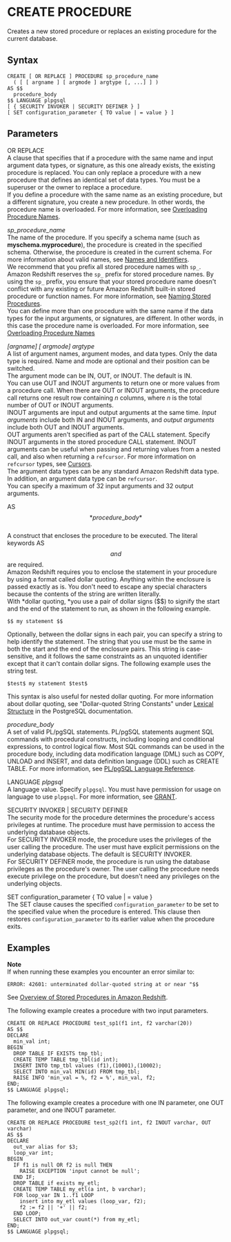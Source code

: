 # CREATE PROCEDURE<a name="r_CREATE_PROCEDURE"></a>

Creates a new stored procedure or replaces an existing procedure for the current database\.

## Syntax<a name="r_CREATE_PROCEDURE-synopsis"></a>

```
CREATE [ OR REPLACE ] PROCEDURE sp_procedure_name 
  ( [ [ argname ] [ argmode ] argtype [, ...] ] )
AS $$
  procedure_body
$$ LANGUAGE plpgsql 
[ { SECURITY INVOKER | SECURITY DEFINER } ]
[ SET configuration_parameter { TO value | = value } ]
```

## Parameters<a name="r_CREATE_PROCEDURE-parameters"></a>

 OR REPLACE   
A clause that specifies that if a procedure with the same name and input argument data types, or signature, as this one already exists, the existing procedure is replaced\. You can only replace a procedure with a new procedure that defines an identical set of data types\. You must be a superuser or the owner to replace a procedure\.  
If you define a procedure with the same name as an existing procedure, but a different signature, you create a new procedure\. In other words, the procedure name is overloaded\. For more information, see [Overloading Procedure Names](stored-procedure-naming.md#stored-procedure-overloading-name)\. 

 *sp\_procedure\_name*   
The name of the procedure\. If you specify a schema name \(such as **myschema\.myprocedure**\), the procedure is created in the specified schema\. Otherwise, the procedure is created in the current schema\. For more information about valid names, see [Names and Identifiers](r_names.md)\.   
We recommend that you prefix all stored procedure names with `sp_`\. Amazon Redshift reserves the `sp_` prefix for stored procedure names\. By using the `sp_` prefix, you ensure that your stored procedure name doesn't conflict with any existing or future Amazon Redshift built\-in stored procedure or function names\. For more information, see [Naming Stored Procedures](stored-procedure-naming.md)\.  
You can define more than one procedure with the same name if the data types for the input arguments, or signatures, are different\. In other words, in this case the procedure name is overloaded\. For more information, see [Overloading Procedure Names](stored-procedure-naming.md#stored-procedure-overloading-name)

*\[argname\] \[ argmode\] argtype*   
A list of argument names, argument modes, and data types\. Only the data type is required\. Name and mode are optional and their position can be switched\.  
The argument mode can be IN, OUT, or INOUT\. The default is IN\.  
You can use OUT and INOUT arguments to return one or more values from a procedure call\. When there are OUT or INOUT arguments, the procedure call returns one result row containing *n* columns, where *n* is the total number of OUT or INOUT arguments\.  
INOUT arguments are input and output arguments at the same time\. *Input arguments* include both IN and INOUT arguments, and *output arguments* include both OUT and INOUT arguments\.  
OUT arguments aren't specified as part of the CALL statement\. Specify INOUT arguments in the stored procedure CALL statement\. INOUT arguments can be useful when passing and returning values from a nested call, and also when returning a `refcursor`\. For more information on `refcursor` types, see [Cursors](c_PLpgSQL-statements.md#r_PLpgSQL-cursors)\.  
The argument data types can be any standard Amazon Redshift data type\. In addition, an argument data type can be `refcursor`\.  
You can specify a maximum of 32 input arguments and 32 output arguments\. 

AS $$ *procedure\_body* $$   
A construct that encloses the procedure to be executed\. The literal keywords AS $$ and $$ are required\.  
Amazon Redshift requires you to enclose the statement in your procedure by using a format called dollar quoting\. Anything within the enclosure is passed exactly as is\. You don't need to escape any special characters because the contents of the string are written literally\.  
With *dollar quoting, *you use a pair of dollar signs \($$\) to signify the start and the end of the statement to run, as shown in the following example\.  

```
$$ my statement $$
```
Optionally, between the dollar signs in each pair, you can specify a string to help identify the statement\. The string that you use must be the same in both the start and the end of the enclosure pairs\. This string is case\-sensitive, and it follows the same constraints as an unquoted identifier except that it can't contain dollar signs\. The following example uses the string test\.  

```
$test$ my statement $test$
```
This syntax is also useful for nested dollar quoting\. For more information about dollar quoting, see "Dollar\-quoted String Constants" under [Lexical Structure](https://www.postgresql.org/docs/9.0/sql-syntax-lexical.html) in the PostgreSQL documentation\.

 *procedure\_body*   
A set of valid PL/pgSQL statements\. PL/pgSQL statements augment SQL commands with procedural constructs, including looping and conditional expressions, to control logical flow\. Most SQL commands can be used in the procedure body, including data modification language \(DML\) such as COPY, UNLOAD and INSERT, and data definition language \(DDL\) such as CREATE TABLE\. For more information, see [PL/pgSQL Language Reference](c_pl_pgSQL_reference.md)\.  

LANGUAGE *plpgsql*  
A language value\. Specify `plpgsql`\. You must have permission for usage on language to use `plpgsql`\. For more information, see [GRANT](r_GRANT.md)\. 

SECURITY INVOKER \| SECURITY DEFINER  
The security mode for the procedure determines the procedure's access privileges at runtime\. The procedure must have permission to access the underlying database objects\.   
For SECURITY INVOKER mode, the procedure uses the privileges of the user calling the procedure\. The user must have explicit permissions on the underlying database objects\. The default is SECURITY INVOKER\.  
For SECURITY DEFINER mode, the procedure is run using the database privileges as the procedure's owner\. The user calling the procedure needs execute privilege on the procedure, but doesn't need any privileges on the underlying objects\. 

SET configuration\_parameter \{ TO value \| = value \}  
The SET clause causes the specified `configuration_parameter` to be set to the specified value when the procedure is entered\. This clause then restores `configuration_parameter` to its earlier value when the procedure exits\. 

## Examples<a name="r_CREATE_PROCEDURE-examples"></a>

**Note**  
If when running these examples you encounter an error similar to:  

```
ERROR: 42601: unterminated dollar-quoted string at or near "$$
```
See [Overview of Stored Procedures in Amazon Redshift](stored-procedure-create.md)\. 

The following example creates a procedure with two input parameters\.

```
CREATE OR REPLACE PROCEDURE test_sp1(f1 int, f2 varchar(20))
AS $$
DECLARE
  min_val int;
BEGIN
  DROP TABLE IF EXISTS tmp_tbl;
  CREATE TEMP TABLE tmp_tbl(id int);
  INSERT INTO tmp_tbl values (f1),(10001),(10002);
  SELECT INTO min_val MIN(id) FROM tmp_tbl;
  RAISE INFO 'min_val = %, f2 = %', min_val, f2;
END;
$$ LANGUAGE plpgsql;
```

The following example creates a procedure with one IN parameter, one OUT parameter, and one INOUT parameter\.

```
CREATE OR REPLACE PROCEDURE test_sp2(f1 int, f2 INOUT varchar, OUT varchar)
AS $$
DECLARE
  out_var alias for $3;
  loop_var int;
BEGIN
  IF f1 is null OR f2 is null THEN
    RAISE EXCEPTION 'input cannot be null';
  END IF;
  DROP TABLE if exists my_etl;
  CREATE TEMP TABLE my_etl(a int, b varchar);
  FOR loop_var IN 1..f1 LOOP
    insert into my_etl values (loop_var, f2);
    f2 := f2 || '+' || f2;
  END LOOP;
  SELECT INTO out_var count(*) from my_etl;
END;
$$ LANGUAGE plpgsql;
```